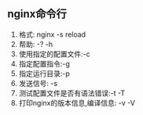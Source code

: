 ## nginx命令行

1. 格式: nginx -s reload
2. 帮助: -? -h
3. 使用指定的配置文件:-c
4. 指定配置指令:-g
5. 指定运行目录:-p
6. 发送信号: -s
7. 测试配置文件是否有语法错误:-t -T
8. 打印nginx的版本信息,编译信息: -v -V